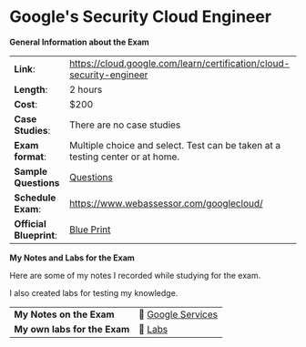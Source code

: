 # Google's Security Cloud Engineer

**General Information about the Exam**

|  |  |
|--|--|
| **Link**: | 	https://cloud.google.com/learn/certification/cloud-security-engineer |
| **Length**: | 2 hours |
| **Cost**: | $200
| **Case Studies**: | There are no case studies |
| **Exam format**: | Multiple choice and select. Test can be taken at a testing center or at home. |
| **Sample Questions** | [Questions](https://docs.google.com/forms/d/e/1FAIpQLSfSuKEE8cUQWj9sfak7QG9hpaljBC89Y22KoWMQFgoECZjzUg/viewform) |
| **Schedule Exam**: | https://www.webassessor.com/googlecloud/ |
| **Official Blueprint**: | [Blue Print](https://cloud.google.com/learn/certification/guides/cloud-security-engineer)

**My Notes and Labs for the Exam**

Here are some of my notes I recorded while studying for the exam.

I also created labs for testing my knowledge.

|  |  |
|--|--|
| **My Notes on the Exam** | :notebook: [Google Services](./services) |
| **My own labs for the Exam** | :microscope: [Labs](./labs) |


<!-- ## Community Posts

There's a lot of usefuly information from the community. Here are links I used to help me during my studying.

| Title & Link | Author |
| ------------ | ------ |
| [Google Cloud Certification Catalog](https://jayendrapatil.com/#Google_Cloud_Certification_Catalog) | Jayendar's Blog |
| [Github GCP Links](https://github.com/sathishvj/awesome-gcp-certifications) | Sathishvj |
| [GCP Architecture Center](https://cloud.google.com/solutions) | Google |
| [1.5Hours of GCP Professional Architect Cert Prep](https://www.youtube.com/watch?v=2DydzKPGlhI) | IT Cheer Up YouTube Video |
| [GCP Full 8 hour video](https://www.youtube.com/watch?v=MgNBh1vtncU) | Cloud9 Lessons | -->